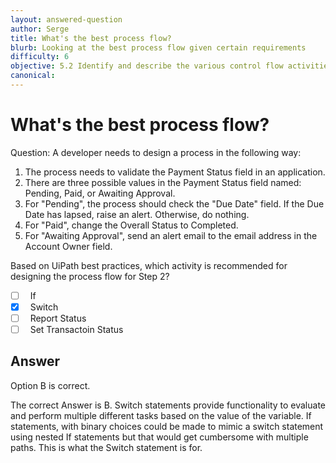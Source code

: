 ```yaml
---
layout: answered-question
author: Serge
title: What's the best process flow?
blurb: Looking at the best process flow given certain requirements
difficulty: 6
objective: 5.2 Identify and describe the various control flow activities such as If, Switch, Break, Parallel, While, etc.
canonical: 
---
```


<h1>What's the best process flow?</h1>

Question:  A developer needs to design a process in the following way:

1. The process needs to validate the Payment Status field in an application.
2. There are three possible values in the Payment Status field named: Pending, Paid, or Awaiting Approval.
3. For "Pending", the process should check the "Due Date" field. If the Due Date has lapsed, raise an alert. Otherwise, do nothing.
4. For "Paid", change the Overall Status to Completed.
5. For "Awaiting Approval", send an alert email to the email address in the Account Owner field.

Based on UiPath best practices, which activity is recommended for designing the process flow for Step 2?

 - [ ] &nbsp;  If
 - [X] &nbsp;  Switch
 - [ ] &nbsp;  Report Status
 - [ ] &nbsp;  Set Transactoin Status

## Answer

Option B is correct.

The correct Answer is B.  Switch statements provide functionality to evaluate and perform multiple different tasks based on the value of the variable.  If statements, with binary choices could be made to mimic a switch statement using nested If statements but that would get cumbersome with multiple paths.  This is what the Switch statement is for.

